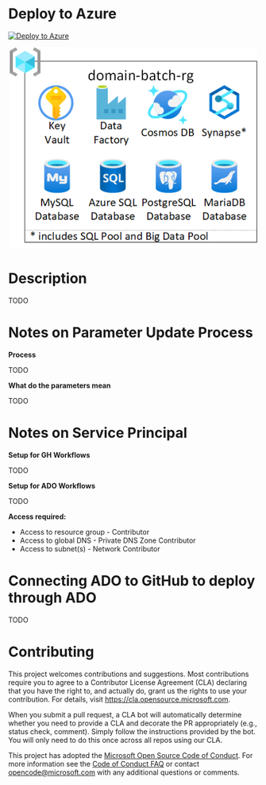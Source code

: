 # Deploy to Azure

[![Deploy to Azure](https://aka.ms/deploytoazurebutton)](https%3A%2F%2Fraw.githubusercontent.com%2FAzure%2Fdata-domain%2Fmain%2Fdocs%2Freference%2Fdeploy.dataDomain.json)


<p align="center">
    <img src="./docs/media/DomainBatch.png" alt="Data Domain - Batch" width="500"/> 
</p>


# Description

TODO

# Notes on Parameter Update Process

**Process**

TODO

**What do the parameters mean**

TODO

# Notes on Service Principal

**Setup for GH Workflows**

TODO

**Setup for ADO Workflows**

TODO

**Access required:**
* Access to resource group - Contributor
* Access to global DNS - Private DNS Zone Contributor
* Access to subnet(s) - Network Contributor

# Connecting ADO to GitHub to deploy through ADO

TODO

# Contributing

This project welcomes contributions and suggestions.  Most contributions require you to agree to a
Contributor License Agreement (CLA) declaring that you have the right to, and actually do, grant us
the rights to use your contribution. For details, visit https://cla.opensource.microsoft.com.

When you submit a pull request, a CLA bot will automatically determine whether you need to provide
a CLA and decorate the PR appropriately (e.g., status check, comment). Simply follow the instructions
provided by the bot. You will only need to do this once across all repos using our CLA.

This project has adopted the [Microsoft Open Source Code of Conduct](https://opensource.microsoft.com/codeofconduct/).
For more information see the [Code of Conduct FAQ](https://opensource.microsoft.com/codeofconduct/faq/) or
contact [opencode@microsoft.com](mailto:opencode@microsoft.com) with any additional questions or comments.

